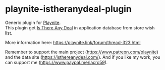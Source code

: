 # playnite-istheranydeal-plugin
Generic plugin for [Playnite](https://playnite).  
This plugin get [Is There Any Deal](https://isthereanydeal.com/) in application database from store wish list. 

More information here: https://playnite.link/forum/thread-323.html

Remember to support the main project (https://www.patreon.com/playnite) and the data site (https://isthereanydeal.com/).
And if you like my work, you can support me (https://www.paypal.me/lacro59). 
